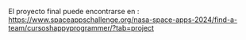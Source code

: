 El proyecto final puede encontrarse en :
https://www.spaceappschallenge.org/nasa-space-apps-2024/find-a-team/cursoshappyprogrammer/?tab=project
